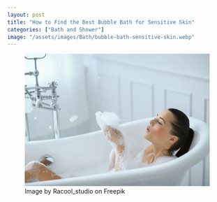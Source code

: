 ```yaml
---
layout: post
title: "How to Find the Best Bubble Bath for Sensitive Skin"
categories: ["Bath and Shower"]
image: "/assets/images/Bath/bubble-bath-sensitive-skin.webp"
---
```


<figure>
  <img src="/assets/images/Bath/bubble-bath-sensitive-skin.webp" alt="Bubble Bath for Sensitive Skin" />
  <figcaption>Image by Racool_studio on Freepik</figcaption>
</figure>
